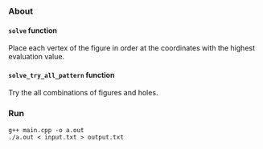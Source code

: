 ### About
#### `solve` function
Place each vertex of the figure in order at the coordinates with the highest evaluation value.

#### `solve_try_all_pattern` function
Try the all combinations of figures and holes.

### Run
```
g++ main.cpp -o a.out
./a.out < input.txt > output.txt
```
